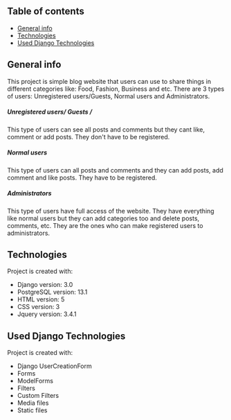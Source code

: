 ## Table of contents
* [General info](#general-info)
* [Technologies](#technologies)
* [Used Django Technologies](#Used-Django-Technologies)

## General info
This project is simple blog website that users can use to share things in different categories like: Food, Fashion, Business and etc.
There are 3 types of users: Unregistered users/Guests, Normal users and Administrators.

##### Unregistered users/ Guests /
This type of users can see all posts and comments but they cant like, comment or add posts.
They don't have to be registered.

##### Normal users
This type of users can all posts and comments and they can add posts, add comment and like posts.
They have to be registered.

##### Administrators
This type of users have full access of the website. They have everything like normal users but they can add categories too and delete posts, comments, etc.
They are the ones who can make registered users to administrators.

	
## Technologies
Project is created with:
* Django version: 3.0
* PostgreSQL version: 13.1
* HTML version: 5
* CSS version: 3
* Jquery version: 3.4.1



## Used Django Technologies
Project is created with:
* Django UserCreationForm
* Forms
* ModelForms
* Filters
* Custom Filters
* Media files
* Static files

